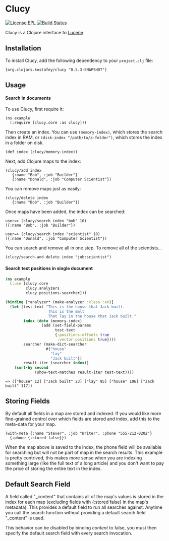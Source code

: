 Clucy
=====

[![License EPL](https://img.shields.io/badge/license-EPL-yellow.svg)](https://www.eclipse.org/legal/epl-v10.html)
[![Build Status](https://travis-ci.org/kostafey/clucy.svg?branch=master)](https://travis-ci.org/kostafey/clucy)

Clucy is a Clojure interface to [Lucene](http://lucene.apache.org/).

Installation
------------

To install Clucy, add the following dependency to your `project.clj`
file:

    [org.clojars.kostafey/clucy "0.5.3-SNAPSHOT"]

Usage
-----

#### Search in documents

To use Clucy, first require it:

    (ns example
      (:require [clucy.core :as clucy]))

Then create an index. You can use `(memory-index)`, which stores the search
index in RAM, or `(disk-index "/path/to/a-folder")`, which stores the index in
a folder on disk.

    (def index (clucy/memory-index))

Next, add Clojure maps to the index:

    (clucy/add index
       {:name "Bob", :job "Builder"}
       {:name "Donald", :job "Computer Scientist"})

You can remove maps just as easily:

    (clucy/delete index
       {:name "Bob", :job "Builder"})

Once maps have been added, the index can be searched:

    user=> (clucy/search index "bob" 10)
    ({:name "Bob", :job "Builder"})

    user=> (clucy/search index "scientist" 10)
    ({:name "Donald", :job "Computer Scientist"})

You can search and remove all in one step. To remove all of the
scientists...

    (clucy/search-and-delete index "job:scientist")

#### Search text positions in single document

```clojure
(ns example
  (:use [clucy.core
         clucy.analyzers
         clucy.positions-searcher]))

(binding [*analyzer* (make-analyzer :class :en)]
  (let [test-text "This is the house that Jack built.
                   This is the malt
                   That lay in the house that Jack built."
        index (doto (memory-index)
                (add (set-field-params
                      test-text
                      {:positions-offsets true
                       :vector-positions true})))
        searcher (make-dict-searcher
                  #{"house"
                    "lay"
                    "Jack built"})
        result-iter (searcher index)]
    (sort-by second
             (show-text-matches result-iter test-text))))
```

    => (["house" 12] ["Jack built" 23] ["lay" 95] ["house" 106] ["Jack built" 117])


Storing Fields
--------------

By default all fields in a map are stored and indexed. If you would
like more fine-grained control over which fields are stored and index,
add this to the meta-data for your map.

    (with-meta {:name "Stever", :job "Writer", :phone "555-212-0202"}
      {:phone {:stored false}})

When the map above is saved to the index, the phone field will be
available for searching but will not be part of map in the search
results. This example is pretty contrived, this makes more sense when
you are indexing something large (like the full text of a long
article) and you don't want to pay the price of storing the entire
text in the index.

Default Search Field
--------------------

A field called "\_content" that contains all of the map's values is
stored in the index for each map (excluding fields with {:stored false}
in the map's metadata). This provides a default field to run all
searches against. Anytime you call the search function without
providing a default search field "\_content" is used.

This behavior can be disabled by binding *content* to false, you must
then specify the default search field with every search invocation.

